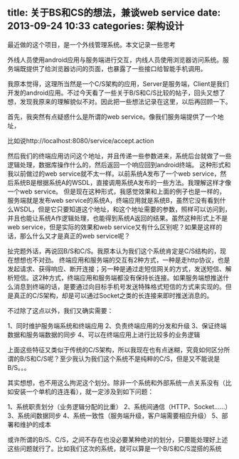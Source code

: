 title: 关于BS和CS的想法，兼谈web service
date: 2013-09-24 10:33
categories: 架构设计
---
最近做的这个项目，是一个外线管理系统。本文记录一些思考
<!--more-->

外线人员使用android应用与服务端进行交互，内线人员使用浏览器访问系统。服务端既提供了给浏览器访问的页面，也暴露了一些接口给智能手机调用。 

我原本觉得，这理所当然是一个C/S架构的应用，Server是服务端，Client是我们开发的android应用。不过今天看了一些关于B/S和C/S比较的帖子，回头又想了想，发现我原来的理解貌似不对。因此把一些想法记录在这里，以后再回顾一下。

首先，我突然有点疑惑什么是所谓的web service。像我们服务端提供了一个地址，

比如说http://localhost:8080/service/accept.action

然后我们的终端应用访问这个地址，并且传递一些参数进来，系统后台就做了一些逻辑处理，数据库操作什么的，然后返回一个响应回到android终端。 这种形式和我以前做过的web service就不太一样。以前系统A发布了一个web service，然后系统B是根据系统A的WSDL，直接调用系统A发布的一些方法。我理解这样才像一个web service。 但是现在这种形式，我感觉效果和上面的例子也是一样的，服务端就是发布web service的系统A，终端应用就是系统B，虽然它没有看到什么WSDL，但是它只要知道这个地址，和这个地址需要的参数，照样可以访问到，并且也能让系统A作逻辑处理，也能得到系统A返回的结果。虽然这种形式上不是web service，但是实际的效果和web service又有什么区别呢？如果是这样的话，那么什么又才是真正的web service呢？ 

扯完题外话，再说回B/S和C/S。我原本认为我们这个系统肯定是C/S结构的，现在想想也不对劲。 终端应用和服务端的交互有2种方式，一种是走http协议，也是发起请求、获得响应、断开连接；另一种是通过走短信网关的方式，发送短信、解析短信。这2种方式，终端应用和服务端都没有保持长连接。如果服务端想推送什么消息到终端的话，是要通过向目标手机号发送特殊格式短信的方式来实现的。但是真正的C/S架构，却是可以通过Socket之类的长连接来即时推送消息的。 

不过除了这点以外，我们又确实需要： 

1、同时维护服务端系统和终端应用 
2、负责终端应用的分发和升级 
3、保证终端数据和服务端数据的同步 
4、可以在终端应用上进行比较多的业务逻辑 

上面这些特征又类似于传统的C/S架构，所以我现在也有点迷糊，究竟如何区分所谓的B/S和C/S呢？至少我认为我们这个系统不是纯粹的C/S，但是又不能说是B/S。。。 

其实想想，也不用这么拘泥这个划分。除非一个系统和外部系统一点关系没有（比如安装一个单机的连连看），就一定涉及到如下问题： 

1、系统职责划分（业务逻辑分配的比重） 
2、系统间通信（HTTP、Socket……） 
3、系统间数据同步 
4、系统一致性（服务端升级，客户端需要相应升级） 
5、部署和维护的成本 

或许所谓的B/S、C/S，之间不存在也没必要某种绝对的划分，只要能处理好上述这些问题就行了。比如我们这次的系统，就可以算是一个B/S和C/S混搭的系统
